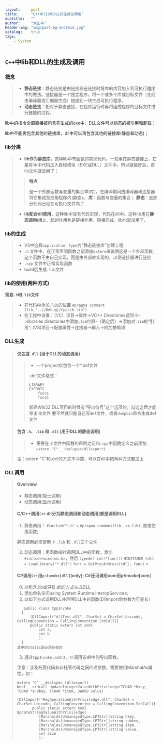 ```yaml
---
layout:     post
title:      "C++中lib和DLL的生成及调用"
subtitle:   ""
author:     "大山羊"
header-img: "img/post-bg-android.jpg"
catalog:    true
tags:
    - System
---
```



## `C++`中lib和DLL的生成及调用
### 概念

> * **静态链接**：静态链接是由链接器在链接时将库的内容加入到可执行程序中的做法。链接器是一个独立程序，将一个或多个库或目标文件（先前由编译器或汇编器生成）链接到一块生成可执行程序。
> * **动态链接**：相对于静态链接，在程序运行时再将组成程序的目标文件进行链接的过程。

lib中的指令全部直接被包含在生成的exe中，DLL文件可以动态的被引用和卸载；

lib中不能再包含其他的链接库，dll中可以再包含其他的链接库(静态和动态)；

### lib分类
> * **lib作为静态库**，这种lib中有函数的实现代码，一般用在静态链接上，它是将lib中代码加入目标模块（EXE或DLL）文件中，所以链接好后，该lib文件就没用了；
>> **特点**
>>
>> 是一个外部函数与变量的集合体(库)，在编译期间由编译器和连接器将它集成至应用程序内(静态)。
> > **库**：函数与变量的集合；
> > **静态**：这部分代码已经在可执行文件内了
> * **lib配合dll使用**，这种lib中没有代码实现，代码在dll中。这种lib用在**静态调用dll**上，起的作用也是链接作用，链接完成，lib也就没用了。


### lib的生成
> * VS中选择`application type`为“静态链接库”创建工程
> * `.h` 文件中，在正常声明函数之前添加`extern`来说明这是一个外部函数，这个函数不由自己实现，而是由外部库实现的，以便链接器进行链接
> * `.cpp` 文件中正常实现函数
> * build后生成`.lib`文件

### lib的使用(两种方式)
需要`.h`和`.lib`文件
> * 在代码中添加`.lib`的位置
> `#pragma comment (lib,"..//Debug//CppLib.lib")`
> * 在工程中设置：（VC）项目->属性->VC++ Directories选项卡->libraries directories中添加`.lib`位置-（确定后）->添加对`.lib`的“引用”; (VS)项目→配置属性→连接器→输入→附加依赖项

### DLL生成
> #### 仅包含`.dll`   (**用于DLL的动态调用**)
>> * 一个project仅包含一个*.def文件
>> 
>> .def文件格式：
>> ```
>> LIBRARY
>> EXPORTS
>>     funca
>>     funcb
>> ```    
>>    
>>  新建Win32 DLL项目的时候有“导出符号”这个选项的，勾选之后才能导出lib文件
要不然就只能自己写`def`文件，或者`dumpbin`命令生成def文件 
> #### 包含 `.h`、`.lib` 和 `.dll`  (**用于DLL的静态调用**)
>> *  需要在`.h`文件中函数的声明之前和`.cpp`中函数定义之前添加`extern "C" __declspec(dllexport)`
>> 
>  注：extern "C"和.def的方式不冲突，可以在dll中把两种方式都加上

### DLL调用
> #### Overview
> * 静态调用(隐士调用)
> * 动态调用(显示调用)
>
>#### C/C++调用`C++` dll分为静态调用和动态调用(都是调用DLL)
>
> 1.  静态调用： `#include"*.h"` + `#pragma comment(lib, xx.lib)`, 直接使用函数;
>
>    静态调用必须使用`.h` `.lib` 和 `.dll`三个文件
>
> 2. 动态调用：用函数指针调用DLL中的函数，添加`#include<windows.h>`，然后 `typedef int(*func)()` `HINSTANCE hdll = LoadLibrary("*.dll")` `func = GetProcAddress(hdll, func)` > 
>
>#### C#调用`C++`用`p/invoke[dll]`(only); C#还可调用com用p/invoke[com]
>
> 0. 以包含.lib或只有.dll的方式生成DLL
> 1. 添加命名空间using System.Runtime.InteropServices;
> 2. 以如下方式调用DLL并声明DLL中的函数(DllImport后参数为可变长)
>``` 
>    public class CppInvoke
>   {
>       [DllImport("dllTest.dll", CharSet = CharSet.Unicode, CallingConvention = CallingConvention.StdCall)]
>       public static extern int add(
>           int a,
>           int b
>           );
>   } 
> 其中的static是必须存在的 
> ``` 
> 3. 通过`CppInvoke.add(3, 4)`调用该dll中的导出函数。
> 
> 注意：涉及托管代码和非托管代码之间传递参数，需要使用MarshalAs属性，如：
> ```
> extern "C" __declspec (dllexport)
> bool __stdcall UpdateIntegerValueWithPriviledge(TCHAR *hkey, TCHAR *subkey, TCHAR *item, DWORD value)
>
> [DllImport("RegOperationWithPriviledge.dll", CharSet = CharSet.Unicode, CallingConvention = CallingConvention.StdCall)]
>        public static extern bool UpdateStringValueWithPriviledge(
>           [MarshalAs(UnmanagedType.LPTStr)]string hkey,
>           [MarshalAs(UnmanagedType.LPTStr)]string subkey,
>           [MarshalAs(UnmanagedType.LPTStr)]string item,
>           [MarshalAs(UnmanagedType.LPTStr)]string value,
>           int size
>           );
> 
> ```
>
>


